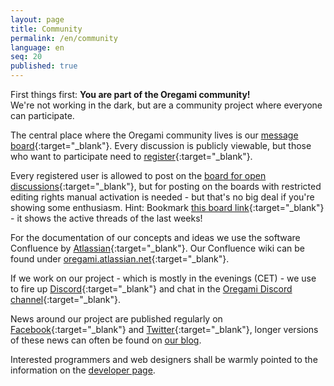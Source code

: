 ```yaml
---
layout: page
title: Community
permalink: /en/community
language: en
seq: 20
published: true
---
```


First things first: **You are part of the Oregami community!**  
We're not working in the dark, but are a community project where everyone can participate.  

The central place where the Oregami community lives is our [message board](https://forum.oregami.org){:target="_blank"}. Every discussion is publicly viewable, but those who want to participate need to [register](https://forum.oregami.org/ucp.php?mode=register){:target="_blank"}. 

Every registered user is allowed to post on the [board for open discussions](https://forum.oregami.org/viewforum.php?f=38){:target="_blank"}, but for posting on the boards with restricted editing rights manual activation is needed - but that's no big deal if you're showing some enthusiasm.
Hint: Bookmark [this board link](http://forum.oregami.org/search.php?st=90&sk=t&sd=d&sr=topics&search_id=active_topics){:target="_blank"} \- it shows the active threads of the last weeks!  

For the documentation of our concepts and ideas we use the software Confluence by [Atlassian](http://atlassian.com/){:target="_blank"}. Our Confluence wiki can be found under [oregami.atlassian.net](https://oregami.atlassian.net/){:target="_blank"}.  

If we work on our project - which is mostly in the evenings (CET) - we use to fire up [Discord](https://discordapp.com/){:target="_blank"} and chat in the [Oregami Discord channel](https://discord.gg/yXWjzXc){:target="_blank"}. 

News around our project are published regularly on [Facebook](https://www.facebook.com/Oregami.org){:target="_blank"} and [Twitter](http://twitter.com/oregami_org){:target="_blank"}, longer versions of these news can often be found on [our blog](http://www.oregami.org/en).  

Interested programmers and web designers shall be warmly pointed to the information on the [developer page](http://www.oregami.org/en/developers.html).
